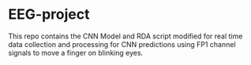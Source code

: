 # EEG-project
This repo contains the CNN Model and RDA script modified for real time data collection and processing for CNN predictions using FP1 channel signals to move a finger on blinking eyes.
